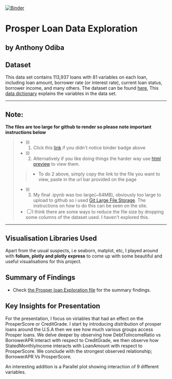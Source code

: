 [![Binder](https://mybinder.org/badge_logo.svg)](https://mybinder.org/v2/gh/tonyodiba/Prosper_Loans_data_exploration.git/master)

# Prosper Loan Data Exploration
## by Anthony Odiba


## Dataset

This data set contains 113,937 loans with 81 variables on each loan, including loan amount, borrower rate (or interest rate), current loan status, borrower income, and many others. The dataset can be found [here](https://www.google.com/url?q=https://s3.amazonaws.com/udacity-hosted-downloads/ud651/prosperLoanData.csv&sa=D&ust=1554484977406000), This [data dictionary](https://www.google.com/url?q=https://docs.google.com/spreadsheet/ccc?key%3D0AllIqIyvWZdadDd5NTlqZ1pBMHlsUjdrOTZHaVBuSlE%26usp%3Dsharing&sa=D&ust=1554484977407000) explains the variables in the data set.
***
## Note: 
**The files are too large for github to render so please note important instructions below**
> - [x] 1. Click this [link](https://mybinder.org/v2/gh/tonyodiba/Prosper_Loans_data_exploration.git/master) if you didn't notice binder badge above
> - [x] 2. Alternatively if you like doing things the harder way use [html preview](https://htmlpreview.github.io/) to view them.
   > > * To do 2 above, simply copy the link to the file you want to view, paste in the url bar provided on the page
> - [x] 3. My final .ipynb was too large(~64MB), obviously too large to upload to github so i used [Git Large File Storage](https://git-lfs.github.com/). The instructions on how to do this can be seen on the site.
> - [ ] I think there are some ways to reduce the file size by dropping some columns of the dataset used. I haven't explored this.
***
## Visualisation Libraries Used
Apart from the usual suspects, i.e seaborn, matplot, etc, I played around with **folium, plotly and plotly express** to come up with some beautiful and useful visualisations for this project.

## Summary of Findings

* Check [the Prosper loan Exploration file](https://github.com/tonyodiba/Prosper_Loans_data_exploration/blob/master/ProsperLoan_exploration_readme.md) for the summary findings.

## Key Insights for Presentation

For the presentation, I focus on viriables that had an effect on the ProsperScore or CreditGrade.  I start by introducing distribution of prosper loans around the U.S.A then we see how much various groups access Prosper loans. We delve deeper by observing how DebtToIncomeRatio vs BorrowerAPR interact with respect to CreditGrade, we then observe how StatedMonthlyIncome interacts with LoanAmount with respect to ProsperScore. We conclude with the strongest observed relationship; BorrowerAPR Vs ProsperScore. 

An interesting addition is a Parallel plot showing interaction of 9 different variables.

